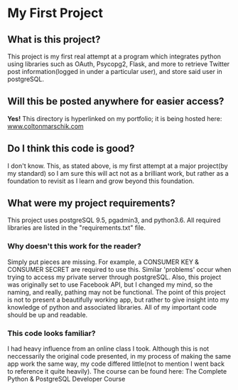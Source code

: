 # My First Project

## What is this project?
This project is my first real attempt at a program which integrates python 
using libraries such as OAuth, Psycopg2, Flask, and more to retrieve Twitter 
post information(logged in under a particular user), and store said user in 
postgreSQL.

## Will this be posted anywhere for easier access?
**Yes!** This directory is hyperlinked on my portfolio; it is being hosted here: www.coltonmarschik.com

## Do I think this code is good?
I don't know. This, as stated above, is my first attempt at a major project(by 
my standard) so I am sure this will act not as a brilliant work, but rather as a foundation to revisit as I learn and grow beyond this foundation.

## What were my project requirements?
This project uses postgreSQL 9.5, pgadmin3, and python3.6. All required
libraries are listed in the "requirements.txt" file.

### Why doesn't this work for the reader?
Simply put pieces are missing. For example, a CONSUMER KEY & CONSUMER SECRET are required to use this. Similar 'problems' occur when trying to access my private server through postgreSQL. Also, this project was originally set to use Facebook API, but I changed my mind, so the naming, and really, pathing may not be 
functional. The point of this project is not to present a beautifully working app, but rather to give insight into my knowledge of python and associated libraries. All of my important code should be up and readable.

### This code looks familiar?
I had heavy influence from an online class I took. Although this is not neccessarily the original code presented, in my process of making the same app work the same way, my code differed little(not to mention I went back to reference it quite heavily). The course can be found here: The Complete Python & PostgreSQL Developer Course 

